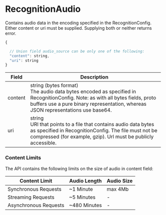 # RecognitionAudio
Contains audio data in the encoding specified in the RecognitionConfig. Either content or uri must be supplied. Supplying both or neither returns error.

```js
{

  // Union field audio_source can be only one of the following:
  "content": string,
  "uri": string
}
```

| Field | Description  |
|---|---|
| content | string (bytes format) <br> The audio data bytes encoded as specified in RecognitionConfig. Note: as with all bytes fields, proto buffers use a pure binary representation, whereas JSON representations use base64. |
| uri | string <br> URI that points to a file that contains audio data bytes as specified in RecognitionConfig. The file must not be compressed (for example, gzip). Url must be publicly accessible. |


### Content Limits

The API contains the following limits on the size of audio in content field:

| Content Limit	|Audio Length | Audio Size |
|---|---|---|
|Synchronous Requests	|~1 Minute | max 4Mb |
|Streaming Requests	| ~5 Minutes | - |
|Asynchronous Requests|	~480 Minutes | - |
